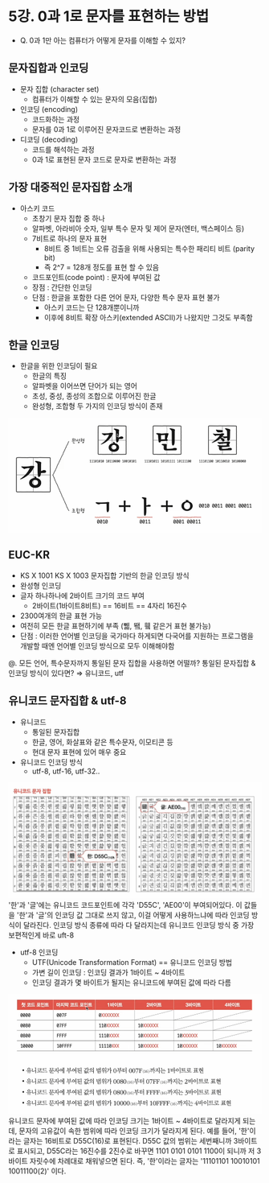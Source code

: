 # 5강. 0과 1로 문자를 표현하는 방법

- Q. 0과 1만 아는 컴퓨터가 어떻게 문자를 이해할 수 있지?

## 문자집합과 인코딩

- 문자 집합 (character set)
    - 컴퓨터가 이해할 수 있는 문자의 모음(집합)
- 인코딩 (encoding)
    - 코드화하는 과정
    - 문자를 0과 1로 이루어진 문자코드로 변환하는 과정
- 디코딩 (decoding)
    - 코드를 해석하는 과정
    - 0과 1로 표현된 문자 코드로 문자로 변환하는 과정

## 가장 대중적인 문자집합 소개

- 아스키 코드
    - 초창기 문자 집합 중 하나
    - 알파벳, 아라비아 숫자, 일부 특수 문자 및 제어 문자(엔터, 백스페이스 등)
    - 7비트로 하나의 문자 표현
        - 8비트 중 1비트는 오류 검출을 위해 사용되는 특수한 패리티 비트 (parity bit)
        - 즉 2^7 = 128개 정도를 표현 할 수 있음
    - 코드포인트(code point) : 문자에 부여된 값
    - 장점 : 간단한 인코딩
    - 단점 : 한글을 포함한 다른 언어 문자, 다양한 특수 문자 표현 불가
        - 아스키 코드는 단 128개뿐이니까
        - 이후에 8비트 확장 아스키(extended ASCII)가 나왔지만 그것도 부족함

## 한글 인코딩

- 한글을 위한 인코딩이 필요
    - 한글의 특징
    - 알파벳을 이어쓰면 단어가 되는 영어
    - 초성, 중성, 종성의 조합으로 이루어진 한글
    - 완성형, 조합형 두 가지의 인코딩 방식이 존재
      <br>

![img_9.png](img_9.png)

## EUC-KR

- KS X 1001 KS X 1003 문자집합 기반의 한글 인코딩 방식
- 완성형 인코딩
- 글자 하나하나에 2바이트 크기의 코드 부여
    - 2바이트(1바이트8비트) == 16비트 == 4자리 16진수
- 2300여개의 한글 표현 가능
- 여전히 모든 한글 표현하기에 부족 (쀏, 뙠, 휔 같은거 표현 불가능)
- 단점 : 이러한 언어별 인코딩을 국가마다 하게되면 다국어를 지원하는 프로그램을 개발할 때엔 언어별 인코딩 방식으로 모두 이해해야함

@. 모든 언어, 특수문자까지 통일된 문자 집합을 사용하면 어떨까? 통일된 문자집합 & 인코딩 방식이 있다면? ⇒ 유니코드, utf

## 유니코드 문자집합 & utf-8

- 유니코드
    - 통일된 문자집합
    - 한글, 영어, 화살표와 같은 특수문자, 이모티콘 등
    - 현대 문자 표현에 있어 매우 중요
- 유니코드 인코딩 방식
    - utf-8, utf-16, utf-32..

![img_10.png](img_10.png)
'한'과 '글'에는 유니코드 코드포인트에 각각 'D55C', 'AE00'이 부여되어있다. 이 값들을 '한'과 '글'의 인코딩 값 그대로 쓰지 않고, 이걸 어떻게 사용하느냐에 따라 인코딩 방식이 달라진다. 인코딩 방식
종류에 따라 다 달라지는데 유니코드 인코딩 방식 중 가장 보편적인게 바로 uft-8

- utf-8 인코딩
    - UTF(Unicode Transformation Format) == 유니코드 인코딩 방법
    - 가변 길이 인코딩 : 인코딩 결과가 1바이트 ~ 4바이트
    - 인코딩 결과가 몇 바이트가 될지는 유니코드에 부여된 값에 따라 다름

![img_11.png](img_11.png)
유니코드 문자에 부여된 값에 따라 인코딩 크기는 1바이트 ~ 4바이트로 달라지게 되는데, 문자의 고유값이 속한 범위에 따라 인코딩 크기가 달라지게 된다. 예를 들어, '한'이라는 글자는 16비트로 D55C(16)로
표현된다. D55C 값의 범위는 세번째니까 3바이트로 표시되고, D55C라는 16진수를 2진수로 바꾸면 1101 0101 0101 1100이 되니까 저 3바이트 자릿수에 차례대로 채워넣으면 된다. 즉, '한'이라는
글자는 '11101101 10010101 10011100(2)' 이다.